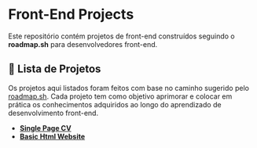 # Front-End Projects

Este repositório contém projetos de front-end construídos seguindo o **roadmap.sh** para desenvolvedores front-end.

## 🚀 Lista de Projetos

Os projetos aqui listados foram feitos com base no caminho sugerido pelo [roadmap.sh](https://roadmap.sh). Cada projeto tem como objetivo aprimorar e colocar em prática os conhecimentos adquiridos ao longo do aprendizado de desenvolvimento front-end.

- **[Single Page CV](https://roadmap.sh/projects/single-page-cv)**
- **[Basic Html Website](https://roadmap.sh/projects/basic-html-website)**





